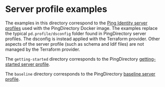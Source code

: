 # Server profile examples
The examples in this directory correspond to the [Ping Identity server profiles](https://github.com/pingidentity/pingidentity-server-profiles) used with the PingDirectory Docker image. The examples replace the typical `pd.profile/dsconfig` folder found in PingDirectory server profiles. The dsconfig is instead applied with the Terraform provider. Other aspects of the server profile (such as schema and ldif files) are not managed by the Terraform provider.

The `getting-started` directory corresponds to the PingDirectory [getting-started server profile](https://github.com/pingidentity/pingidentity-server-profiles/tree/master/getting-started/pingdirectory/pd.profile/dsconfig).

The `baseline` directory corresponds to the PingDirectory [baseline server profile](https://github.com/pingidentity/pingidentity-server-profiles/tree/master/baseline/pingdirectory/pd.profile/dsconfig).
